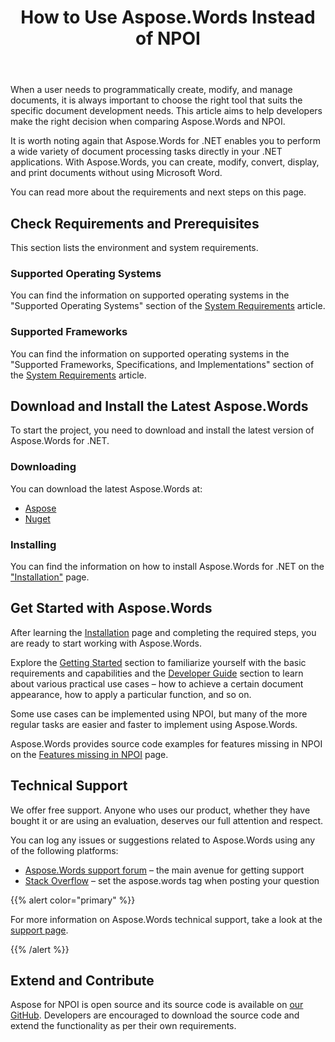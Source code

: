 ﻿---
title: How to Use Aspose.Words Instead of NPOI
second_title: Aspose.Words for .NET
articleTitle: How to Use Aspose.Words Instead of NPOI
linktitle: How to Use Aspose.Words Instead of NPOI
description: "How to download and install Aspose.Words for .NET and what prerequisites have to be met to work with Aspose.Words instead of NPOI using C#."
type: docs
weight: 5
url: /net/aspose-words-instead-of-npoi
---

When a user needs to programmatically create, modify, and manage documents, it is always important to choose the right tool that suits the specific document development needs. This article aims to help developers make the right decision when comparing Aspose.Words and NPOI.

It is worth noting again that Aspose.Words for .NET enables you to perform a wide variety of document processing tasks directly in your .NET applications. With Aspose.Words, you can create, modify, convert, display, and print documents without using Microsoft Word.

You can read more about the requirements and next steps on this page.

## Check Requirements and Prerequisites

This section lists the environment and system requirements.

### Supported Operating Systems

You can find the information on supported operating systems in the "Supported Operating Systems" section of the [System Requirements](/words/net/system-requirements/) article.

### Supported Frameworks

You can find the information on supported operating systems in the "Supported Frameworks, Specifications, and Implementations" section of the [System Requirements](/words/net/system-requirements/) article.

## Download and Install the Latest Aspose.Words

To start the project, you need to download and install the latest version of Aspose.Words for .NET.

### Downloading

You can download the latest Aspose.Words at:

- [Aspose](https://products.aspose.com/words/net/)
- [Nuget](https://www.nuget.org/packages/Aspose.Words/)

### Installing

You can find the information on how to install Aspose.Words for .NET on the[ "Installation"](/words/net/installation/) page.

## Get Started with Aspose.Words

After learning the [Installation](/words/net/installation/) page and completing the required steps, you are ready to start working with Aspose.Words.

Explore the [Getting Started](/words/net/getting-started/) section to familiarize yourself with the basic requirements and capabilities and the [Developer Guide](/words/net/developer-guide/) section to learn about various practical use cases – how to achieve a certain document appearance, how to apply a particular function, and so on.

Some use cases can be implemented using NPOI, but many of the more regular tasks are easier and faster to implement using Aspose.Words.

Aspose.Words provides source code examples for features missing in NPOI on the [Features missing in NPOI](https://github.com/aspose-words/Aspose.Words-for-.NET/releases/tag/Aspose.WordsFeaturesmissinginNPOIv1.2) page.

## Technical Support

We offer free support. Anyone who uses our product, whether they have bought it or are using an evaluation, deserves our full attention and respect.

You can log any issues or suggestions related to Aspose.Words using any of the following platforms:

- [Aspose.Words support forum](https://forum.aspose.com/c/words/8) – the main avenue for getting support
- [Stack Overflow](https://stackoverflow.com/) – set the aspose.words tag when posting your question

{{% alert color="primary" %}}

For more information on Aspose.Words technical support, take a look at the [support page](/words/net/technical-support/).

{{% /alert %}}

## Extend and Contribute

Aspose for NPOI is open source and its source code is available on [our GitHub](https://github.com/asposewords/Aspose.Words-for-.NET/tree/master/Plugins/NPOI). Developers are encouraged to download the source code and extend the functionality as per their own requirements.
